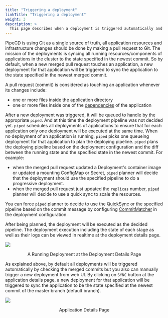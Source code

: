 ```yaml
---
title: "Triggering a deployment"
linkTitle: "Triggering a deployment"
weight: 3
description: >
  This page describes when a deployment is triggered automatically and how to manually trigger a deployment.
---
```


PipeCD is using Git as a single source of truth, all application resources and infrastructure changes should be done by making a pull request to Git.
The mission of the deployments is syncing all running resources/components of applications in the cluster to the state specified in the newest commit.
So by default, when a new merged pull request touches an application, a new deployment for that application will be triggered to sync the application to the state specified in the newest merged commit.

A pull request (commit) is considered as touching an application whenever its changes include:
- one or more files inside the application directory
- one or more files inside one of the [dependencies](/docs/user-guide/configuration-reference/#kubernetesdeploymentinput) of the application

After a new deployment was triggered, it will be queued to handle by the appropriate `piped`. And at this time the deployment pipeline was not decided yet.
`piped` schedules all deployments of applications to ensure that for each application only one deployment will be executed at the same time.
When no deployment of an application is running, `piped` picks one queueing deployment for that application to plan the deploying pipeline.
`piped` plans the deploying pipeline based on the deployment configuration and the diff between the running state and the specified state in the newest commit.
For example:

- when the merged pull request updated a Deployment's container image or updated a mounting ConfigMap or Secret, `piped` planner will decide that the deployment should use the specified pipeline to do a progressive deployment.
- when the merged pull request just updated the `replicas` number, `piped` planner will decide to use a quick sync to scale the resources.

You can force `piped` planner to decide to use the [QuickSync](docs/concepts/#quick-sync) or the specified pipeline based on the commit message by configuring [CommitMatcher](/docs/user-guide/configuration-reference/#commitmatcher) in the deployment configuration.

After being planned, the deployment will be executed as the decided pipeline. The deployment execution including the state of each stage as well as their logs can be viewed in realtime at the deployment details page.

![](/images/deployment-details.png)
<p style="text-align: center;">
A Running Deployment at the Deployment Details Page
</p>

As explained above, by default all deployments will be triggered automatically by checking the merged commits but you also can manually trigger a new deployment from web UI.
By clicking on `SYNC` button at the application details page, a new deployment for that application will be triggered to sync the application to be the state specified at the newest commit of the master branch (default branch).

![](/images/application-details.png)
<p style="text-align: center;">
Application Details Page
</p>

